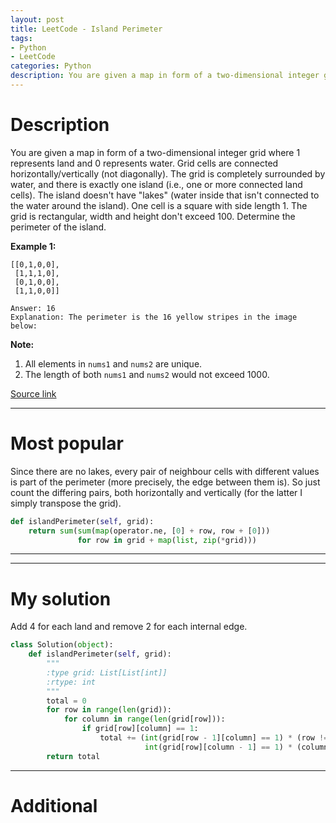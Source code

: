 ```yaml
---
layout: post
title: LeetCode - Island Perimeter
tags:
- Python
- LeetCode
categories: Python
description: You are given a map in form of a two-dimensional integer grid where 1 represents land and 0 represents water. Grid cells are connected horizontally/vertically (not diagonally). The grid is completely surrounded by water, and there is exactly one island (i.e., one or more connected land cells). The island doesn't have "lakes" (water inside that isn't connected to the water around the island). One cell is a square with side length 1. The grid is rectangular, width and height don't exceed 100. Determine the perimeter of the island.
---
```



# Description

You are given a map in form of a two-dimensional integer grid where 1 represents land and 0 represents water. Grid cells are connected horizontally/vertically (not diagonally). The grid is completely surrounded by water, and there is exactly one island (i.e., one or more connected land cells). The island doesn't have "lakes" (water inside that isn't connected to the water around the island). One cell is a square with side length 1. The grid is rectangular, width and height don't exceed 100. Determine the perimeter of the island.

**Example 1:**

```
[[0,1,0,0],
 [1,1,1,0],
 [0,1,0,0],
 [1,1,0,0]]

Answer: 16
Explanation: The perimeter is the 16 yellow stripes in the image below:
```


**Note:**
1. All elements in `nums1` and `nums2` are unique.
2. The length of both `nums1` and `nums2` would not exceed 1000.

[Source link](https://leetcode.com/problems/next-greater-element-i/#/description)

__________

# Most popular

Since there are no lakes, every pair of neighbour cells with different values is part of the perimeter (more precisely, the edge between them is). So just count the differing pairs, both horizontally and vertically (for the latter I simply transpose the grid).

```python
def islandPerimeter(self, grid):
    return sum(sum(map(operator.ne, [0] + row, row + [0]))
               for row in grid + map(list, zip(*grid)))

```

__________

__________

# My solution

Add 4 for each land and remove 2 for each internal edge.

```python
class Solution(object):
    def islandPerimeter(self, grid):
        """
        :type grid: List[List[int]]
        :rtype: int
        """
        total = 0
        for row in range(len(grid)):
            for column in range(len(grid[row])):
                if grid[row][column] == 1:
                    total += (int(grid[row - 1][column] == 1) * (row != 0) +
                              int(grid[row][column - 1] == 1) * (column != 0)) * (-2) + 4
        return total

```


__________
# Additional
